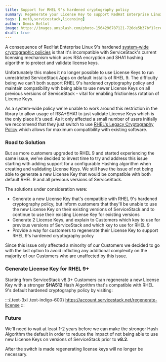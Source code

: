 ```yaml
---
title: Support for RHEL 9's hardened cryptography policy
summary: Regenerate your License Key to support RedHat Enterprise Linux 9 Default Cryptography Policy
tags: [.net8,servicestack,licensing]
author: Demis Bellot
image: https://images.unsplash.com/photo-1564296787121-726de5b37bf1?crop=entropy&fit=crop&h=1000&w=2000
draft: true
---
```


A consequence of RedHat Enterprise Linux 9's hardened 
[system-wide cryptographic policies](https://docs.redhat.com/en/documentation/red_hat_enterprise_linux/8/html/security_hardening/using-the-system-wide-cryptographic-policies_security-hardening) 
is that it's incompatible with ServiceStack's current licensing mechanism which uses RSA encryption and SHA1 hashing algorithm
to protect and validate license keys.

Unfortunately this makes it no longer possible to use License Keys to run unrestricted ServiceStack Apps on default 
installs of RHEL 9. The difficulty being we can't both support RHEL 9's hardened cryptography policy and 
maintain compatibility with being able to use newer License Keys on all previous versions of ServiceStack - vital
for enabling frictionless rotation of License Keys. 

As a system-wide policy we're unable to work around this restriction in the library to allow usage of RSA+SHA1 to just
validate License Keys which is the only place it's used. As it only affected a small number of users initially we recommend 
that they just switch to use
[RHEL's Legacy Cryptography Policy](https://docs.redhat.com/en/documentation/red_hat_enterprise_linux/8/html/security_hardening/using-the-system-wide-cryptographic-policies_security-hardening)
which allows for maximum compatibility with existing software.

### Road to Solution

But as more customers upgraded to RHEL 9 and started experiencing the same issue, we've decided to invest time to 
try and address this issue starting with adding support for a configurable Hashing algorithm when creating and validating
License Keys. We still have the issue of not being able to generate a new License Key that would be compatible with both
default RHEL 9 and all previous versions of ServiceStack.

The solutions under consideration were:
 - Generate a new License Key that's compatible with RHEL 9's hardened cryptography policy, but inform customers that 
they'll be unable to use the new License Key on their existing versions of ServiceStack and to continue to use their 
existing License Key for existing versions
 - Generate 2 License Keys, and explain to Customers which key to use for previous versions of ServiceStack and which key 
to use for RHEL 9 
 - Provide a way for customers to regenerate their License Key to support RHEL 9's hardened cryptography policy

Since this issue only affected a minority of our Customers we decided to go with the last option to avoid inflicting any
additional complexity on the majority of our Customers who are unaffected by this issue.

### Generate License Key for RHEL 9+

Starting from ServiceStack v8.3+ Customers can regenerate a new License Key with a stronger **SHA512** Hash Algorithm 
that's compatible with RHEL 9's default hardened cryptography policy by visiting:

:::{.text-3xl .text-indigo-600}
https://account.servicestack.net/regenerate-license
:::

### Future

We'll need to wait at least 1-2 years before we can make the stronger Hash Algorithm the default in order to reduce the
impact of not being able to use new License Keys on versions of ServiceStack prior to **v8.2**.

After the switch is made regenerating license keys will no longer be necessary.
